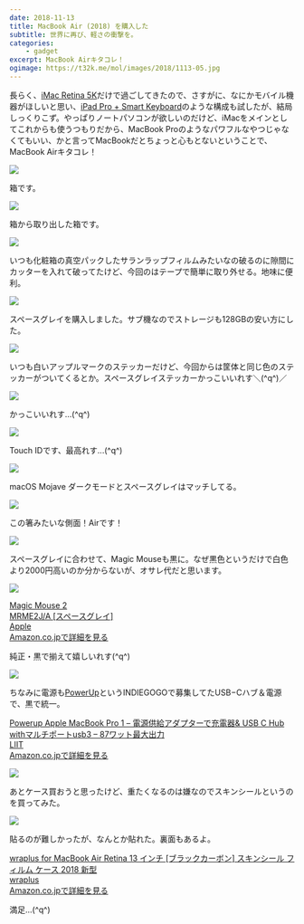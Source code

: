 ```yaml
---
date: 2018-11-13
title: MacBook Air (2018) を購入した
subtitle: 世界に再び、軽さの衝撃を。
categories: 
    - gadget
excerpt: MacBook Airキタコレ！
ogimage: https://t32k.me/mol/images/2018/1113-05.jpg
---
```


長らく、[iMac Retina 5K](/mol/log/imac-retina-5k-late2015-memory/)だけで過ごしてきたので、さすがに、なにかモバイル機器がほしいと思い、[iPad Pro + Smart Keyboard](/mol/log/bestbuy-2017/)のような構成も試したが、結局しっくりこず。やっぱりノートパソコンが欲しいのだけど、iMacをメインとしてこれからも使うつもりだから、MacBook Proのようなパワフルなやつじゃなくてもいい、かと言ってMacBookだとちょっと心もとないということで、MacBook Airキタコレ！

![](/mol/images/2018/1113-00.jpg)

箱です。

![](/mol/images/2018/1113-01.jpg)

箱から取り出した箱です。

![](/mol/images/2018/1113-02.jpg)

いつも化粧箱の真空パックしたサランラップフィルムみたいなの破るのに隙間にカッターを入れて破ってたけど、今回のはテープで簡単に取り外せる。地味に便利。

![](/mol/images/2018/1113-03.jpg)

スペースグレイを購入しました。サブ機なのでストレージも128GBの安い方にした。

![](/mol/images/2018/1113-04.jpg)

いつも白いアップルマークのステッカーだけど、今回からは筐体と同じ色のステッカーがついてくるとか。スペースグレイステッカーかっこいいれす＼(^q^)／

![](/mol/images/2018/1113-05.jpg)

かっこいいれす...(^q^)

![](/mol/images/2018/1113-06.jpg)

Touch IDです、最高れす...(^q^)

![](/mol/images/2018/1113-07.jpg)

macOS Mojave ダークモードとスペースグレイはマッチしてる。

![](/mol/images/2018/1113-08.jpg)

この箸みたいな側面！Airです！

![](/mol/images/2018/1113-09.jpg)

スペースグレイに合わせて、Magic Mouseも黒に。なぜ黒色というだけで白色より2000円高いのか分からないが、オサレ代だと思います。

![](/mol/images/2018/1113-10.jpg)

<div class="__media"><a href="https://www.amazon.co.jp/dp/B07D46TJWW/?tag=warikiru-22" target="_blank" rel="noopener">
<img src="https://images-na.ssl-images-amazon.com/images/I/313F1L9kX0L.jpg" alt="" class="__media__image">
<div class="__media__body">
    <div>Magic Mouse 2<br>MRME2J/A [スペースグレイ]</div>
    <div class="__media__text">Apple</div>
    <div>Amazon.co.jpで詳細を見る</div>
</div>
</a></div>

純正・黒で揃えて嬉しいれす(^q^)

![](/mol/images/2018/1113-11.jpg)

ちなみに電源も[PowerUp](https://homeylab.com/)というINDIEGOGOで募集してたUSB−Cハブ＆電源で、黒で統一。

<div class="__media"><a href="https://www.amazon.co.jp/dp/B079NBYZ6K/?tag=warikiru-22" target="_blank" rel="noopener">
<img src="https://images-na.ssl-images-amazon.com/images/I/81NIarLSthL._SX522_.jpg" alt="" class="__media__image">
<div class="__media__body">
    <div>Powerup Apple MacBook Pro 1 – 電源供給アダプターで充電器& USB C Hub withマルチポートusb3 – 87ワット最大出力</div>
    <div class="__media__text">LIIT</div>
    <div>Amazon.co.jpで詳細を見る</div>
</div>
</a></div>

![](/mol/images/2018/1113-12.jpg)

あとケース買おうと思ったけど、重たくなるのは嫌なのでスキンシールというのを買ってみた。

![](/mol/images/2018/1113-13.jpg)

貼るのが難しかったが、なんとか貼れた。裏面もあるよ。

<div class="__media"><a href="https://www.amazon.co.jp/dp/B07K91CVQX/?tag=warikiru-22" target="_blank" rel="noopener">
<img src="https://images-na.ssl-images-amazon.com/images/I/61Rp3az8lnL._SX522_.jpg" alt="" class="__media__image">
<div class="__media__body">
    <div>wraplus for MacBook Air Retina 13 インチ [ブラックカーボン] スキンシール フィルム ケース 2018 新型</div>
    <div class="__media__text">wraplus</div>
    <div>Amazon.co.jpで詳細を見る</div>
</div>
</a></div>


満足...(^q^)

